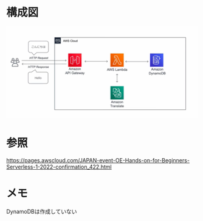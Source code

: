 # 構成図
![alt text](./etc/lambda-architecture.png)

# 参照
https://pages.awscloud.com/JAPAN-event-OE-Hands-on-for-Beginners-Serverless-1-2022-confirmation_422.html

# メモ
DynamoDBは作成していない